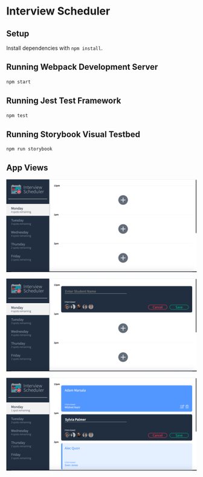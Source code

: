 # Interview Scheduler

## Setup

Install dependencies with `npm install`.

## Running Webpack Development Server

```sh
npm start
```

## Running Jest Test Framework

```sh
npm test
```

## Running Storybook Visual Testbed

```sh
npm run storybook
```
## App Views

!["Day list sidebar with empty schedule and add appointment buttons"](https://github.com/MagicMark5/scheduler/blob/master/docs/day_list.png?raw=true)

!["Booking a new appointment"](https://github.com/MagicMark5/scheduler/blob/master/docs/appointment_form.png?raw=true)

!["Schedule with booked appointments and edit form"](https://github.com/MagicMark5/scheduler/blob/master/docs/schedule_view.png?raw=true)

